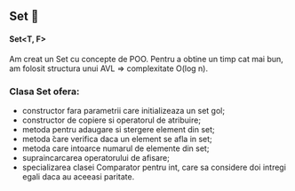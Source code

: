 ## Set 🔨
#### Set<T, F>
Am creat un Set cu concepte de POO. Pentru a obtine un timp cat mai bun, am folosit structura unui AVL => complexitate O(log n). 
### Clasa Set ofera: 
* constructor fara parametrii care initializeaza un set gol;
* constructor de copiere si operatorul de atribuire;
* metoda pentru adaugare si stergere element din set;
* metoda ̆care verifica daca un element se afla in set;
* metoda care intoarce numarul de elemente din set;
* supraincarcarea operatorului de afisare;
* specializarea clasei Comparator pentru int,  care sa considere doi intregi egali daca au aceeasi paritate.
